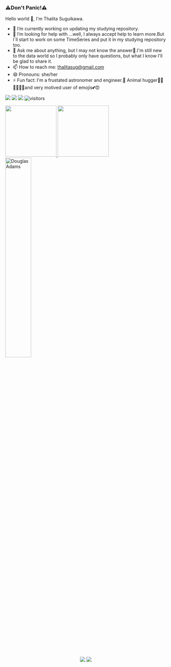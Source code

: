 ### ⚠️Don't Panic!⚠️
 Hello world 👋, I'm Thalita Suguikawa.
- 🌱 I’m currently working on updating my studying repository. <!--But I love to learn, not just about tech but about a lot of things. -->
- 🤔 I’m looking for help with ...well, I always accept help to learn more.But I´ll start to work on some TimeSeries and put it in my studying repository too. 
- 💬 Ask me about anything, but I may not know the answer🤔.I'm still new to the data world so I probably only have questions, but what I know I'll be glad to share it. 
- 📫 How to reach me: thalitasug@gmail.com
- 😄 Pronouns: she/her
- ⚡ Fun fact: I'm a frustated astronomer and engineer.🤫 Animal hugger🐶🐱💕🦝🐻🐯and very motived user of emojis💕😍
<div>
<p align="left">
    <a href="https://github.com/ThaliSug/ThaliSug"><img src="https://img.shields.io/badge/status-updating-brightgreen.svg"></a>
    <a href="https://github.com/ThaliSug/ThaliSug/stargazers"><img src="https://img.shields.io/github/stars/ThaliSug/ThaliSug.svg?logo=github"></a>
    <a href="https://github.com/ThaliSug/ThaliSug/network/members"><img src="https://img.shields.io/github/forks/ThaliSug/ThaliSug.svg?color=blue&logo=github"></a>
    <img src="https://visitor-badge.laobi.icu/badge?page_id=ThaliSug.ThaliSug" alt="visitors"/>   
</p>  
</div>

<div  style="display: inline_block">
  <a href="https://github.com/ThaliSug">
  <img height="160em;" width:"40%;" src="https://github-readme-stats.vercel.app/api?username=ThaliSug&show_icons=true&theme=radical&include_all_commits=true&count_private=true"/>
  <img height="160em;" width:"40%;" src="https://github-readme-stats.vercel.app/api/top-langs/?username=ThaliSug&layout=compact&langs_count=7&theme=radical"/>
</div>

<!--![marvin](https://user-images.githubusercontent.com/81269609/161362123-4a7c607e-dcf4-49db-95d4-7154f4c09168.jpg)-->
 <!--![douglasadams](https://user-images.githubusercontent.com/81269609/169580156-ca14053f-ded0-4f46-adf6-cb0db36de443.jpg)-->
 

  <img src="https://user-images.githubusercontent.com/81269609/169580156-ca14053f-ded0-4f46-adf6-cb0db36de443.jpg" alt="Douglas Adams" style="width:40%;margin:0 auto;">
 

  
 <div align='center'>
   <a href='https://www.linkedin.com/in/thalitasuguikawa/' target='_blank'>
     <img src='https://img.shields.io/badge/LinkedIn-0077B5?style=for-the-badge&logo=linkedin&logoColor=white' target='_blank'></a>
   <a href='mailto:thalitasug@gmail.com'><img src='https://img.shields.io/badge/Gmail-D14836?style=for-the-badge&logo=gmail&logoColor=white' target='_blank'></a> 
 </div>
